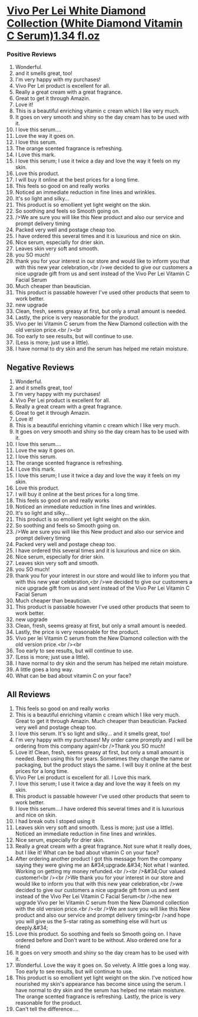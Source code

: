 # [Vivo Per Lei White Diamond Collection (White Diamond Vitamin C Serum)1.34 fl.oz](https://products.checkmycream.com/products/Vivo-Per-Lei-White-Diamond-Collection-(White-Diamond-Vitamin-C-Serum)1.34-fl.oz.html)

### Positive Reviews

<ol>
      <li>Wonderful.</li>
      <li>and it smells great, too!</li>
      <li>I&#x27;m very happy with my purchases!</li>
      <li>Vivo Per Lei product is excellent for all.  </li>
      <li>Really a great cream  with a great fragrance.  </li>
      <li>Great to get it through Amazin.</li>
      <li>Love it!</li>
      <li>This is a beautiful enriching vitamin c cream which I like very much.  </li>
      <li>It goes on very smooth and shiny so the day cream has to be used with it.</li>
      <li>I love this serum....</li>
      <li>Love the way it goes on.</li>
      <li>I love this serum.</li>
      <li>The orange scented fragrance is refreshing.</li>
      <li>I Love this mark.</li>
      <li>I love this serum; I use it twice a day and love the way it feels on my skin.</li>
      <li>Love this product.  </li>
      <li>I will buy it online at the best prices for a long time.</li>
      <li>This feels so good on and really works</li>
      <li>Noticed an immediate reduction in fine lines and wrinkles.</li>
      <li>It&#x27;s so light and silky...</li>
      <li>This product is so emollient yet light weight on the skin.</li>
      <li>So soothing and feels so Smooth going on.</li>
      <li>/&gt;We are sure you will like  this New product and also our service and prompt delivery timing</li>
      <li>Packed very well and postage cheap too.</li>
      <li>I have ordered this several times and it is luxurious and nice on skin.</li>
      <li>Nice serum, especially for drier skin.</li>
      <li>Leaves skin very soft and smooth.</li>
      <li>you SO much!</li>
      <li>thank you for your interest in our store and would like to inform you that with this new year celebration,&lt;br /&gt;we decided to give our customers a nice upgrade gift from us and sent instead of the  Vivo Per Lei Vitamin C Facial Serum</li>
      <li>Much cheaper than beautician.  </li>
      <li>This product is passable however I&#x27;ve used other products that seem to work better.</li>
      <li>new upgrade</li>
      <li>Clean, fresh, seems greasy at first, but only a small amount is needed.  </li>
      <li>Lastly, the price is very reasonable for the product.</li>
      <li>Vivo per lei Vitamin C serum  from the New  Diamond collection with the old version price.&lt;br /&gt;&lt;br</li>
      <li>Too early to see results, but will continue to use.</li>
      <li>(Less is more; just use a little).</li>
      <li>I have normal to dry skin and the serum has helped me retain moisture.</li>
</ol>


<h2>Negative Reviews</h2>
<ol>
<li> Wonderful.</li>
<li> and it smells great, too!</li>
<li> I&#x27;m very happy with my purchases!</li>
<li> Vivo Per Lei product is excellent for all.  </li>
<li> Really a great cream  with a great fragrance.  </li>
<li> Great to get it through Amazin.</li>
<li> Love it!</li>
<li> This is a beautiful enriching vitamin c cream which I like very much.  </li>
<li> It goes on very smooth and shiny so the day cream has to be used with it.</li>
<li> I love this serum....</li>
<li> Love the way it goes on.</li>
<li> I love this serum.</li>
<li> The orange scented fragrance is refreshing.</li>
<li> I Love this mark.</li>
<li> I love this serum; I use it twice a day and love the way it feels on my skin.</li>
<li> Love this product.  </li>
<li> I will buy it online at the best prices for a long time.</li>
<li> This feels so good on and really works</li>
<li> Noticed an immediate reduction in fine lines and wrinkles.</li>
<li> It&#x27;s so light and silky...</li>
<li> This product is so emollient yet light weight on the skin.</li>
<li> So soothing and feels so Smooth going on.</li>
<li> /&gt;We are sure you will like  this New product and also our service and prompt delivery timing</li>
<li> Packed very well and postage cheap too.</li>
<li> I have ordered this several times and it is luxurious and nice on skin.</li>
<li> Nice serum, especially for drier skin.</li>
<li> Leaves skin very soft and smooth.</li>
<li> you SO much!</li>
<li> thank you for your interest in our store and would like to inform you that with this new year celebration,&lt;br /&gt;we decided to give our customers a nice upgrade gift from us and sent instead of the  Vivo Per Lei Vitamin C Facial Serum</li>
<li> Much cheaper than beautician.  </li>
<li> This product is passable however I&#x27;ve used other products that seem to work better.</li>
<li> new upgrade</li>
<li> Clean, fresh, seems greasy at first, but only a small amount is needed.  </li>
<li> Lastly, the price is very reasonable for the product.</li>
<li> Vivo per lei Vitamin C serum  from the New  Diamond collection with the old version price.&lt;br /&gt;&lt;br</li>
<li> Too early to see results, but will continue to use.</li>
<li> (Less is more; just use a little).</li>
<li> I have normal to dry skin and the serum has helped me retain moisture.</li>
<li> A little goes a long way.</li>
<li> What can be bad about vitamin C on your face?</li>
</ol>

<h2>All Reviews</h2>

<ol>
    <li> This feels so good on and really works</li>
    <li> This is a beautiful enriching vitamin c cream which I like very much.  Great to get it through Amazin. Much cheaper than beautician.  Packed very well and postage cheap too.</li>
    <li> I love this serum. It&#x27;s so light and silky... and it smells great, too!</li>
    <li> I&#x27;m very happy with my purchases! My order came promptly and I will be ordering from this company again!&lt;br /&gt;Thank you SO much!</li>
    <li> Love it! Clean, fresh, seems greasy at first, but only a small amount is needed.  Been using this for years.  Sometimes they change the name or packaging, but the product stays the same.  I will buy it online at the best prices for a long time.</li>
    <li> Vivo Per Lei product is excellent for all.  I Love this mark.</li>
    <li> I love this serum; I use it twice a day and love the way it feels on my skin.</li>
    <li> This product is passable however I&#x27;ve used other products that seem to work better.</li>
    <li> I love this serum....I have ordered this several times and it is luxurious and nice on skin.</li>
    <li> I had break outs I stoped using it</li>
    <li> Leaves skin very soft and smooth. (Less is more; just use a little). Noticed an immediate reduction in fine lines and wrinkles.</li>
    <li> Nice serum, especially for drier skin.</li>
    <li> Really a great cream  with a great fragrance.  Not sure what it really does, but I like it!  What can be bad about vitamin C on your face?</li>
    <li> After ordering another product I got this message from the company saying they were giving me an &amp;#34;upgrade.&amp;#34;  Not what I wanted.  Working on getting my money refunded.&lt;br /&gt;&lt;br /&gt;&amp;#34;Our valued customer!&lt;br /&gt;&lt;br /&gt;We thank you for your interest in our store and would like to inform you that with this new year celebration,&lt;br /&gt;we decided to give our customers a nice upgrade gift from us and sent instead of the  Vivo Per Lei Vitamin C Facial Serum&lt;br /&gt;the new upgrade Vivo per lei Vitamin C serum  from the New  Diamond collection with the old version price.&lt;br /&gt;&lt;br /&gt;We are sure you will like  this New product and also our service and prompt delivery timing&lt;br /&gt;and hope you will give us the 5-star rating as something else will hurt us deeply.&amp;#34;</li>
    <li> Love this product.  So soothing and feels so Smooth going on. I have ordered before and Don&#x27;t want to be without.  Also ordered one for a friend</li>
    <li> It goes on very smooth and shiny so the day cream has to be used with it.</li>
    <li> Wonderful. Love the way it goes on. So velvety. A little goes a long way. Too early to see results, but will continue to use.</li>
    <li> This product is so emollient yet light weight on the skin. I&#x27;ve noticed how nourished my skin&#x27;s appearance has become since using the serum.  I have normal to dry skin and the serum has helped me retain moisture. The orange scented fragrance is refreshing. Lastly, the price is very reasonable for the product.</li>
    <li> Can&#x27;t tell the difference....</li>
</ol>




